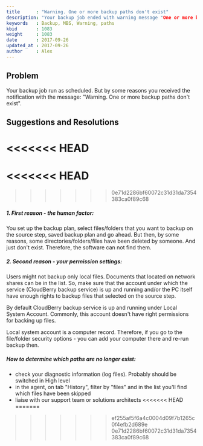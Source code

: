 ```yaml
---
title      : "Warning. One or more backup paths don't exist"
description: "Your backup job ended with warning message "One or more backup paths don't exist"
keywords   : Backup, MBS, Warning, paths
kbid       : 1083
weight     : 1083
date       : 2017-09-26
updated_at : 2017-09-26
author     : Alex
---
```


## Problem

Your backup job run as scheduled. But by some reasons you received the notification with the message: "Warning. One or more backup paths don't exist".

## Suggestions and Resolutions
<<<<<<< HEAD
=======
<<<<<<< HEAD
=======
>>>>>>> 0e71d2286bf60072c31d31da7354383ca0f89c68

##### 1. First reason - the human factor:

You set up the backup plan, select files/folders that you want to backup on the source step, saved backup plan and go ahead. But then, by some reasons, some directories/folders/files have been deleted by someone. And just don't exist. Therefore, the software can not find them.

##### 2. Second reason - your permission settings:

Users might not backup only local files. Documents that located on network shares can be in the list. So, make sure that the account under which the service (CloudBerry backup service) is up and running and/or the PC itself have enough rights to backup files that selected on the source step.

By default CloudBerry backup service is up and running under Local System Account. Commonly, this account doesn't have right permissions for backing up files.

Local system account is a computer record. Therefore, if you go to the file/folder security options - you can add your computer there and re-run backup then.

##### How to determine which paths are no longer exist:

- check your diagnostic information (log files). Probably should be switched in High level
- in the agent, on tab "History", filter by "files" and in the list you'll find which files have been skipped
- liaise with our support team or solutions architects
<<<<<<< HEAD
=======
>>>>>>> ef255af5f6a4c0004d09f7b1265c0f4efb2d689e
>>>>>>> 0e71d2286bf60072c31d31da7354383ca0f89c68
